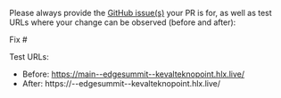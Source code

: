 Please always provide the [GitHub issue(s)](../issues) your PR is for, as well as test URLs where your change can be observed (before and after):

Fix #<gh-issue-id>

Test URLs:
- Before: https://main--edgesummit--kevalteknopoint.hlx.live/
- After: https://<branch>--edgesummit--kevalteknopoint.hlx.live/
